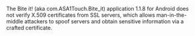 The Bite it! (aka com.ASA1Touch.Bite_it) application 1.1.8 for Android does not verify X.509 certificates from SSL servers, which allows man-in-the-middle attackers to spoof servers and obtain sensitive information via a crafted certificate.